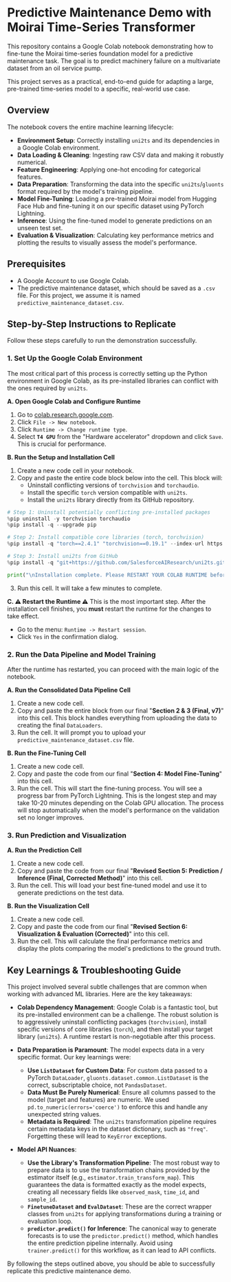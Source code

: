 # Predictive Maintenance Demo with Moirai Time-Series Transformer

This repository contains a Google Colab notebook demonstrating how to fine-tune the Moirai time-series foundation model for a predictive maintenance task. The goal is to predict machinery failure on a multivariate dataset from an oil service pump.

This project serves as a practical, end-to-end guide for adapting a large, pre-trained time-series model to a specific, real-world use case.

## Overview

The notebook covers the entire machine learning lifecycle:
-   **Environment Setup**: Correctly installing `uni2ts` and its dependencies in a Google Colab environment.
-   **Data Loading & Cleaning**: Ingesting raw CSV data and making it robustly numerical.
-   **Feature Engineering**: Applying one-hot encoding for categorical features.
-   **Data Preparation**: Transforming the data into the specific `uni2ts`/`gluonts` format required by the model's training pipeline.
-   **Model Fine-Tuning**: Loading a pre-trained Moirai model from Hugging Face Hub and fine-tuning it on our specific dataset using PyTorch Lightning.
-   **Inference**: Using the fine-tuned model to generate predictions on an unseen test set.
-   **Evaluation & Visualization**: Calculating key performance metrics and plotting the results to visually assess the model's performance.

## Prerequisites

-   A Google Account to use Google Colab.
-   The predictive maintenance dataset, which should be saved as a `.csv` file. For this project, we assume it is named `predictive_maintenance_dataset.csv`.

## Step-by-Step Instructions to Replicate

Follow these steps carefully to run the demonstration successfully.

### 1. Set Up the Google Colab Environment

The most critical part of this process is correctly setting up the Python environment in Google Colab, as its pre-installed libraries can conflict with the ones required by `uni2ts`.

**A. Open Google Colab and Configure Runtime**
1.  Go to [colab.research.google.com](https://colab.research.google.com).
2.  Click `File -> New notebook`.
3.  Click `Runtime -> Change runtime type`.
4.  Select **`T4 GPU`** from the "Hardware accelerator" dropdown and click `Save`. This is crucial for performance.

**B. Run the Setup and Installation Cell**
1.  Create a new code cell in your notebook.
2.  Copy and paste the entire code block below into the cell. This block will:
    -   Uninstall conflicting versions of `torchvision` and `torchaudio`.
    -   Install the specific `torch` version compatible with `uni2ts`.
    -   Install the `uni2ts` library directly from its GitHub repository.

```python
# Step 1: Uninstall potentially conflicting pre-installed packages
%pip uninstall -y torchvision torchaudio
%pip install -q --upgrade pip

# Step 2: Install compatible core libraries (torch, torchvision)
%pip install -q "torch==2.4.1" "torchvision==0.19.1" --index-url https://download.pytorch.org/whl/cu121

# Step 3: Install uni2ts from GitHub
%pip install -q "git+https://github.com/SalesforceAIResearch/uni2ts.git#egg=uni2ts[notebook]"

print("\nInstallation complete. Please RESTART YOUR COLAB RUNTIME before proceeding.")
```
3.  Run this cell. It will take a few minutes to complete.

**C. ⚠️ Restart the Runtime ⚠️**
This is the most important step. After the installation cell finishes, you **must** restart the runtime for the changes to take effect.
-   Go to the menu: `Runtime -> Restart session`.
-   Click `Yes` in the confirmation dialog.

### 2. Run the Data Pipeline and Model Training

After the runtime has restarted, you can proceed with the main logic of the notebook.

**A. Run the Consolidated Data Pipeline Cell**
1.  Create a new code cell.
2.  Copy and paste the entire block from our final "**Section 2 & 3 (Final, v7)**" into this cell. This block handles everything from uploading the data to creating the final `DataLoaders`.
3.  Run the cell. It will prompt you to upload your `predictive_maintenance_dataset.csv` file.

**B. Run the Fine-Tuning Cell**
1.  Create a new code cell.
2.  Copy and paste the code from our final "**Section 4: Model Fine-Tuning**" into this cell.
3.  Run the cell. This will start the fine-tuning process. You will see a progress bar from PyTorch Lightning. This is the longest step and may take 10-20 minutes depending on the Colab GPU allocation. The process will stop automatically when the model's performance on the validation set no longer improves.

### 3. Run Prediction and Visualization

**A. Run the Prediction Cell**
1.  Create a new code cell.
2.  Copy and paste the code from our final "**Revised Section 5: Prediction / Inference (Final, Corrected Method)**" into this cell.
3.  Run the cell. This will load your best fine-tuned model and use it to generate predictions on the test data.

**B. Run the Visualization Cell**
1.  Create a new code cell.
2.  Copy and paste the code from our final "**Revised Section 6: Visualization & Evaluation (Corrected)**" into this cell.
3.  Run the cell. This will calculate the final performance metrics and display the plots comparing the model's predictions to the ground truth.

## Key Learnings & Troubleshooting Guide

This project involved several subtle challenges that are common when working with advanced ML libraries. Here are the key takeaways:

-   **Colab Dependency Management**: Google Colab is a fantastic tool, but its pre-installed environment can be a challenge. The robust solution is to aggressively uninstall conflicting packages (`torchvision`), install specific versions of core libraries (`torch`), and then install your target library (`uni2ts`). A runtime restart is non-negotiable after this process.

-   **Data Preparation is Paramount**: The model expects data in a very specific format. Our key learnings were:
    -   **Use `ListDataset` for Custom Data**: For custom data passed to a PyTorch `DataLoader`, `gluonts.dataset.common.ListDataset` is the correct, subscriptable choice, not `PandasDataset`.
    -   **Data Must Be Purely Numerical**: Ensure all columns passed to the model (target and features) are numeric. We used `pd.to_numeric(errors='coerce')` to enforce this and handle any unexpected string values.
    -   **Metadata is Required**: The `uni2ts` transformation pipeline requires certain metadata keys in the dataset dictionary, such as `"freq"`. Forgetting these will lead to `KeyError` exceptions.

-   **Model API Nuances**:
    -   **Use the Library's Transformation Pipeline**: The most robust way to prepare data is to use the transformation chains provided by the estimator itself (e.g., `estimator.train_transform_map`). This guarantees the data is formatted exactly as the model expects, creating all necessary fields like `observed_mask`, `time_id`, and `sample_id`.
    -   **`FinetuneDataset` and `EvalDataset`**: These are the correct wrapper classes from `uni2ts` for applying transformations during a training or evaluation loop.
    -   **`predictor.predict()` for Inference**: The canonical way to generate forecasts is to use the `predictor.predict()` method, which handles the entire prediction pipeline internally. Avoid using `trainer.predict()` for this workflow, as it can lead to API conflicts.

By following the steps outlined above, you should be able to successfully replicate this predictive maintenance demo.
